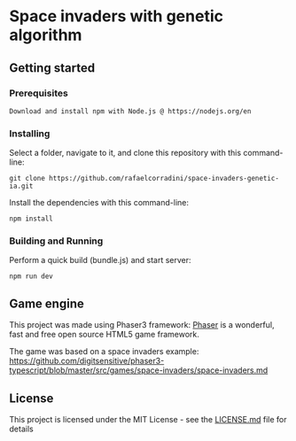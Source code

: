 
# Space invaders with genetic algorithm

## Getting started

### Prerequisites

```
Download and install npm with Node.js @ https://nodejs.org/en
```

### Installing

Select a folder, navigate to it, and clone this repository
with this command-line:

```
git clone https://github.com/rafaelcorradini/space-invaders-genetic-ia.git
```

Install the dependencies with this command-line:

```
npm install
```

### Building and Running

Perform a quick build (bundle.js) and start server:

```
npm run dev
```

## Game engine

This project was made using Phaser3 framework:
[Phaser](https://github.com/photonstorm/phaser) is a wonderful, fast and
free open source HTML5 game framework.

The game was based on a space invaders example: https://github.com/digitsensitive/phaser3-typescript/blob/master/src/games/space-invaders/space-invaders.md


## License

This project is licensed under the MIT License - see the [LICENSE.md](https://github.com/rafaelcorradini/space-invaders-genetic-ia/blob/master/LICENSE) file for details
